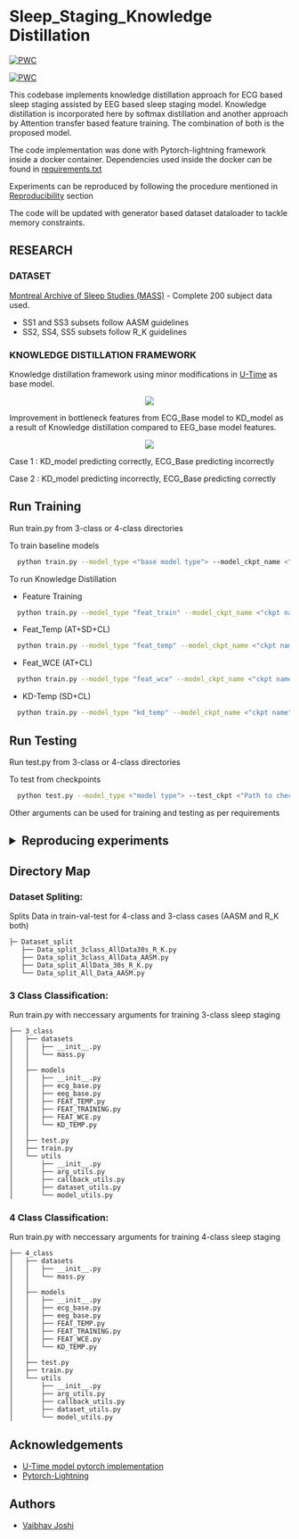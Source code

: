 
# Sleep_Staging_Knowledge Distillation

[![PWC](https://img.shields.io/endpoint.svg?url=https://paperswithcode.com/badge/a-deep-knowledge-distillation-framework-for/w-r-l-d-sleep-staging-on-montreal-archive-of)](https://paperswithcode.com/sota/w-r-l-d-sleep-staging-on-montreal-archive-of?p=a-deep-knowledge-distillation-framework-for)

[![PWC](https://img.shields.io/endpoint.svg?url=https://paperswithcode.com/badge/a-deep-knowledge-distillation-framework-for/w-r-n-sleep-staging-on-montreal-archive-of)](https://paperswithcode.com/sota/w-r-n-sleep-staging-on-montreal-archive-of?p=a-deep-knowledge-distillation-framework-for)

This codebase implements knowledge distillation approach for ECG based sleep staging assisted by EEG based sleep staging model. Knowledge distillation is incorporated here by softmax distillation and another approach by Attention transfer based feature training. The combination of both is the proposed model.

The code implementation was done with Pytorch-lightning framework inside a docker container. Dependencies used inside the docker can be found in [requirements.txt](https://github.com/HTIC-HPOC/Sleep_Staging_KD/blob/main/requirements.txt)

Experiments can be reproduced by following the procedure mentioned in [Reproducibility](https://github.com/Acrophase/Sleep_Staging_KD#--reproducing-experiments-coming-soon----) section

The code will be updated with generator based dataset dataloader to tackle memory constraints.
## RESEARCH
### DATASET

[Montreal Archive of Sleep Studies (MASS)](http://ceams-carsm.ca/en/MASS/) - Complete 200 subject data used.
- SS1 and SS3 subsets follow AASM guidelines
- SS2, SS4, SS5 subsets follow R_K guidelines

### KNOWLEDGE DISTILLATION FRAMEWORK
 Knowledge distillation framework using minor modifications in [U-Time](https://arxiv.org/abs/1910.11162) as base model.

 
<p align="center">
  <image src = 'images/Architecture.png' >
</p>


Improvement in bottleneck features from ECG_Base model to KD_model as a result of Knowledge distillation compared to EEG_base model features.

<p align="center">
  <image src = 'images/Feature_Plots.png' >
</p>

Case 1 : KD_model predicting correctly, ECG_Base predicting incorrectly

Case 2 : KD_model predicting incorrectly, ECG_Base predicting correctly

## Run Training
Run train.py from 3-class or 4-class directories

To train baseline models

```bash
  python train.py --model_type <"base model type"> --model_ckpt_name <"ckpt name">
```

To run Knowledge Distillation
- Feature Training
```bash
  python train.py --model_type "feat_train" --model_ckpt_name <"ckpt name"> --eeg_baseline_path <"eeg base ckpt path">
```
- Feat_Temp (AT+SD+CL)
```bash
  python train.py --model_type "feat_temp" --model_ckpt_name <"ckpt name"> --feat_path <"path to feature trained ckpt">
```
- Feat_WCE (AT+CL)
```bash
  python train.py --model_type "feat_wce" --model_ckpt_name <"ckpt name"> --feat_path <"path to feature trained ckpt">
```
- KD-Temp (SD+CL)
```bash
  python train.py --model_type "kd_temp" --model_ckpt_name <"ckpt name"> --eeg_baseline_path <"eeg base ckpt path">
```

## Run Testing
Run test.py from 3-class or 4-class directories

To test from checkpoints
```bash
  python test.py --model_type <"model type"> --test_ckpt <"Path to checkpoint>
```
Other arguments can be used for training and testing as per requirements

<h2>
<details> <summary> Reproducing experiments </summary><br/>
<h6>

Coming Soon ...

<!-- <ins>
To run the experiment on RTX-3090, the dependencies were saved as a docker image. Follow the below steps to run on RTX-3090
</ins>


 - Pull the docker image from [DockerHub](https://hub.docker.com/repository/docker/vaibhavjoshiiitm/poct2022/general)

```bash
  docker pull vaibhavjoshiiitm/poct2022
```

- Run the docker container
```bash
  sudo docker run --gpus all <"docker_name">
``` -->
<!-- --ipc=host -it -v /media/acrophase:/media <"docker_name"> 

- Run training/testing shown in Run Training / Run Testing section. -->

<!-- <ins>
To run the experiments on OTHER than RTX-3090 GPU Follow the below steps
</ins>

- Make sure neccessary cuda drivers are available and installed
- Navigate to the desired directory and Install requirements

```bash
  pip install -r requirements.txt
```
- Run training/testing shown in Run Training / Run Testing section.

Checkpoints to reproduce the test results can be found in [this link](https://drive.google.com/drive/folders/1Vy_ieBrNydkJ-s20Xg79gpWjVsJzxk8y?usp=sharing) --> -->

</details>

## Directory Map

### Dataset Spliting: 
Splits Data in train-val-test for 4-class and 3-class cases (AASM and R_K both)
```
├─ Dataset_split
   ├── Data_split_3class_AllData30s_R_K.py
   ├── Data_split_3class_AllData_AASM.py
   ├── Data_split_AllData_30s_R_K.py
   └── Data_split_All_Data_AASM.py
```
### 3 Class Classification: 
Run train.py with neccessary arguments for training 3-class sleep staging
```
├── 3_class
│   ├── datasets
│   │   ├── __init__.py
│   │   └── mass.py
│   │   
│   ├── models
│   │   ├── __init__.py
│   │   ├── ecg_base.py
│   │   ├── eeg_base.py
│   │   ├── FEAT_TEMP.py
│   │   ├── FEAT_TRAINING.py
│   │   ├── FEAT_WCE.py
│   │   └── KD_TEMP.py
│   │   
│   ├── test.py
│   ├── train.py
│   └── utils
│       ├── __init__.py
│       ├── arg_utils.py
│       ├── callback_utils.py
│       ├── dataset_utils.py
│       └── model_utils.py
```
### 4 Class Classification: 
Run train.py with neccessary arguments for training 4-class sleep staging
```       
├── 4_class
│   ├── datasets
│   │   ├── __init__.py
│   │   └── mass.py
│   │
│   ├── models
│   │   ├── __init__.py
│   │   ├── ecg_base.py
│   │   ├── eeg_base.py
│   │   ├── FEAT_TEMP.py
│   │   ├── FEAT_TRAINING.py
│   │   ├── FEAT_WCE.py
│   │   └── KD_TEMP.py
│   │   
│   ├── test.py
│   ├── train.py
│   └── utils
│       ├── __init__.py
│       ├── arg_utils.py
│       ├── callback_utils.py
│       ├── dataset_utils.py
│       └── model_utils.py
```
## Acknowledgements

 - [U-Time model pytorch implementation](https://github.com/neergaard/utime-pytorch)
 - [Pytorch-Lightning](https://github.com/PyTorchLightning/pytorch-lightning)
 
## Authors

- [Vaibhav Joshi](https://github.com/VAIBHAV2900)